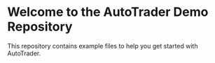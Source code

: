 # Welcome to the AutoTrader Demo Repository
This repository contains example files to help you get started with AutoTrader.
